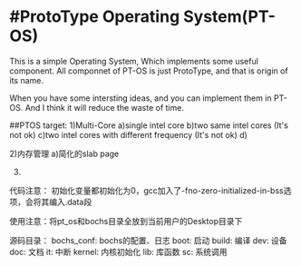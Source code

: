 #ProtoType Operating System(PT-OS)
====

This is a simple Operating System, Which implements some useful component.
All componnet of PT-OS is just ProtoType, and that is origin of its name.

When you have some intersting ideas, and you can implement them in PT-OS.
And I think it will reduce the waste of time. 

##PTOS target:
1)Multi-Core 
        a)single intel core
        b)two same intel cores (It's not ok)
        c)two intel cores with different frequency (It's not ok)
        d)

2)内存管理
        a)简化的slab page
    
3)




代码注意：
	初始化变量都初始化为0，gcc加入了-fno-zero-initialized-in-bss选项，会将其编入.data段

使用注意：将pt_os和bochs目录全放到当前用户的Desktop目录下

源码目录：
	bochs_conf:
		bochs的配置、日志
	boot:
		启动
	build:
		编译
	dev:
		设备
	doc:
		文档
	it:
		中断
	kernel:
		内核初始化
	lib:
		库函数
	sc:
		系统调用

